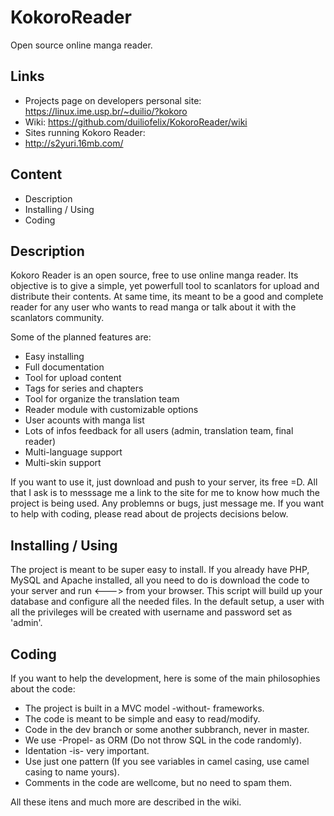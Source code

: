# KokoroReader
Open source online manga reader.

## Links
- Projects page on developers personal site: https://linux.ime.usp.br/~duilio/?kokoro
- Wiki: https://github.com/duiliofelix/KokoroReader/wiki
- Sites running Kokoro Reader:
 - http://s2yuri.16mb.com/

## Content
- Description
- Installing / Using
- Coding

## Description
Kokoro Reader is an open source, free to use online manga reader. Its objective is to give a simple, yet powerfull tool to scanlators for upload and distribute their contents. At same time, its meant to be a good and complete reader for any user who wants to read manga or talk about it with the scanlators community.

Some of the planned features are:
- Easy installing
- Full documentation
- Tool for upload content
- Tags for series and chapters
- Tool for organize the translation team
- Reader module with customizable options
- User acounts with manga list
- Lots of infos feedback for all users (admin, translation team, final reader)
- Multi-language support
- Multi-skin support

If you want to use it, just download and push to your server, its free =D. All that I ask is to messsage me a link to the site for me to know how much the project is being used.
Any problemns or bugs, just message me. If you want to help with coding, please read about de projects decisions below.

## Installing / Using
The project is meant to be super easy to install. If you already have PHP, MySQL and Apache installed, all you need to do is download the code to your server and run <---> from your browser.
This script will build up your database and configure all the needed files.
In the default setup, a user with all the privileges will be created with username and password set as 'admin'.

## Coding
If you want to help the development, here is some of the main philosophies about the code:
- The project is built in a MVC model -without- frameworks.
- The code is meant to be simple and easy to read/modify.
- Code in the dev branch or some another subbranch, never in master.
- We use -Propel- as ORM (Do not throw SQL in the code randomly).
- Identation -is- very important.
- Use just one pattern (If you see variables in camel casing, use camel casing to name yours).
- Comments in the code are wellcome, but no need to spam them.

All these itens and much more are described in the wiki.

